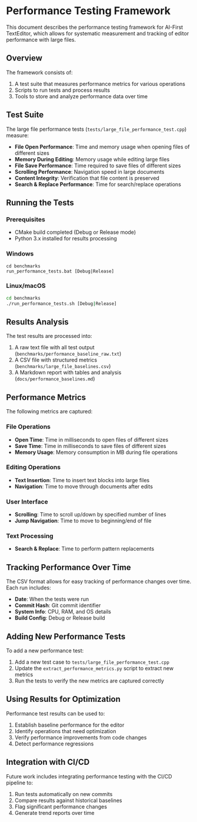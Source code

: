 # Performance Testing Framework

This document describes the performance testing framework for AI-First TextEditor, which allows for systematic measurement and tracking of editor performance with large files.

## Overview

The framework consists of:

1. A test suite that measures performance metrics for various operations
2. Scripts to run tests and process results
3. Tools to store and analyze performance data over time

## Test Suite

The large file performance tests (`tests/large_file_performance_test.cpp`) measure:

- **File Open Performance**: Time and memory usage when opening files of different sizes
- **Memory During Editing**: Memory usage while editing large files
- **File Save Performance**: Time required to save files of different sizes
- **Scrolling Performance**: Navigation speed in large documents
- **Content Integrity**: Verification that file content is preserved
- **Search & Replace Performance**: Time for search/replace operations

## Running the Tests

### Prerequisites

- CMake build completed (Debug or Release mode)
- Python 3.x installed for results processing

### Windows
```batch
cd benchmarks
run_performance_tests.bat [Debug|Release]
```

### Linux/macOS
```bash
cd benchmarks
./run_performance_tests.sh [Debug|Release]
```

## Results Analysis

The test results are processed into:

1. A raw text file with all test output (`benchmarks/performance_baseline_raw.txt`)
2. A CSV file with structured metrics (`benchmarks/large_file_baselines.csv`)
3. A Markdown report with tables and analysis (`docs/performance_baselines.md`)

## Performance Metrics

The following metrics are captured:

### File Operations
- **Open Time**: Time in milliseconds to open files of different sizes
- **Save Time**: Time in milliseconds to save files of different sizes
- **Memory Usage**: Memory consumption in MB during file operations

### Editing Operations  
- **Text Insertion**: Time to insert text blocks into large files
- **Navigation**: Time to move through documents after edits

### User Interface
- **Scrolling**: Time to scroll up/down by specified number of lines
- **Jump Navigation**: Time to move to beginning/end of file

### Text Processing
- **Search & Replace**: Time to perform pattern replacements

## Tracking Performance Over Time

The CSV format allows for easy tracking of performance changes over time. Each run includes:

- **Date**: When the tests were run
- **Commit Hash**: Git commit identifier
- **System Info**: CPU, RAM, and OS details
- **Build Config**: Debug or Release build

## Adding New Performance Tests

To add a new performance test:

1. Add a new test case to `tests/large_file_performance_test.cpp`
2. Update the `extract_performance_metrics.py` script to extract new metrics
3. Run the tests to verify the new metrics are captured correctly

## Using Results for Optimization

Performance test results can be used to:

1. Establish baseline performance for the editor
2. Identify operations that need optimization
3. Verify performance improvements from code changes
4. Detect performance regressions

## Integration with CI/CD

Future work includes integrating performance testing with the CI/CD pipeline to:

1. Run tests automatically on new commits
2. Compare results against historical baselines
3. Flag significant performance changes
4. Generate trend reports over time 